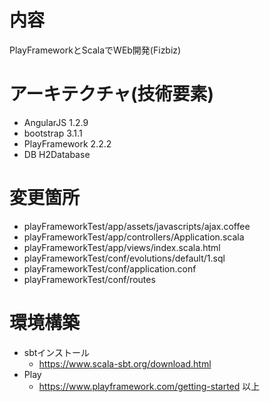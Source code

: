 # 内容
PlayFrameworkとScalaでWEb開発(Fizbiz)

# アーキテクチャ(技術要素)
- AngularJS 1.2.9
- bootstrap 3.1.1
- PlayFramework 2.2.2
- DB H2Database

# 変更箇所
- playFrameworkTest/app/assets/javascripts/ajax.coffee
- playFrameworkTest/app/controllers/Application.scala
- playFrameworkTest/app/views/index.scala.html
- playFrameworkTest/conf/evolutions/default/1.sql
- playFrameworkTest/conf/application.conf
- playFrameworkTest/conf/routes

# 環境構築
- sbtインストール
  - https://www.scala-sbt.org/download.html
- Play
  - https://www.playframework.com/getting-started
以上
